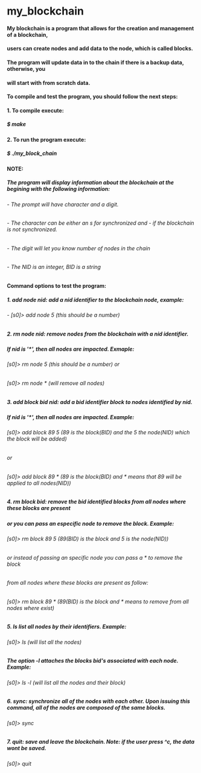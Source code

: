 # my_blockchain

#### My blockchain is a program that allows for the creation and management of a blockchain,
#### users can create nodes and add data to the node, which is called blocks. 
#### The program will update data in to the chain if there is a backup data, otherwise, you 
#### will start with from scratch data.

#### To compile and test the program, you should follow the next steps:

#### 1. To compile execute:
##### $ make

#### 2. To run the program execute:
##### $ ./my_block_chain

#### NOTE: 
##### The program will display information about the blockchain at the begining with the following information:
###### - The prompt will have character and a digit. 
###### - The character can be either an s for synchronized and -  if the blockchain is not synchronized.
###### - The digit will let you know number of nodes in the chain
###### - The NID is an integer, BID is a string

#### Command options to test the program:

##### 1. add node nid: add a nid identifier to the blockchain node, example:
###### - [s0]> add node 5 (this should be a number) 

##### 2. rm node nid: remove nodes from the blockchain with a nid identifier. 
#####    If nid is '*', then all nodes are impacted. Exmaple:
######   [s0]> rm node 5 (this should be a number) or
######   [s0]> rm node * (will remove all nodes)

##### 3. add block bid nid: add a bid identifier block to nodes identified by nid. 
#####    If nid is '*', then all nodes are impacted. Example:
######   [s0]> add block 89 5 (89 is the block(BID) and the 5 the node(NID) which the block will be added)
######   or
######   [s0]> add block 89 * (89 is the block(BID) and * means that 89 will be applied to all nodes(NID))

##### 4. rm block bid: remove the bid identified blocks from all nodes where these blocks are present
#####    or you can pass an especific node to remove the block. Example:
######   [s0]> rm block 89 5 (89(BID) is the block and 5 is the node(NID))
######   or instead of passing an specific node you can pass a * to remove the block
######   from all nodes where these blocks are present as follow:
######   [s0]> rm block 89 * (89(BID) is the block and * means to remove from all nodes where exist)

##### 5. ls list all nodes by their identifiers. Example:
######   [s0]> ls (will list all the nodes)
#####    The option -l attaches the blocks bid's associated with each node. Example:
######   [s0]> ls -l (will list all the nodes and their block)

##### 6. sync: synchronize all of the nodes with each other. Upon issuing this command, all of the nodes are composed of the same blocks.
######   [s0]> sync

##### 7. quit: save and leave the blockchain. Note: if the user press ^c, the data wont be saved.
######   [s0]> quit

